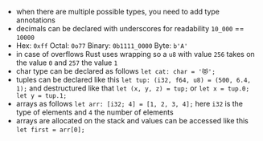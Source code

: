 - when there are multiple possible types, you need to add type annotations
- decimals can be declared with underscores for readability `10_000` == `10000`
- Hex: `0xff` Octal: `0o77` Binary: `0b1111_0000` Byte: `b'A'`
- in case of overflows Rust uses wrapping so a `u8` with value `256` takes on the value `0` and `257` the value `1`
- char type can be declared as follows `let cat: char = '😻';`
- tuples can be declared like this `let tup: (i32, f64, u8) = (500, 6.4, 1);` and destructured like that `let (x, y, z) = tup;` or `let x = tup.0; let y = tup.1;`
- arrays as follows `let arr: [i32; 4] = [1, 2, 3, 4];` here `i32` is the type of elements and `4` the number of elements
- arrays are allocated on the stack and values can be accessed like this `let first = arr[0];`
